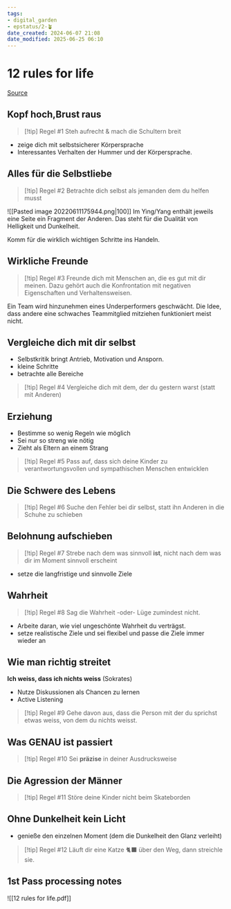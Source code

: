 ```yaml
---
tags: 
- digital_garden
- epstatus/2-🪴
date_created: 2024-06-07 21:08
date_modified: 2025-06-25 06:10
---
```

# 12 rules for life

[Source](https://www.blinkist.com/en/nc/browse/books/12-rules-for-life-de?r=1&st=12+rules)

## Kopf hoch,Brust raus

> [!tip] Regel #1
> Steh aufrecht & mach die Schultern breit

+ zeige dich mit selbstsicherer Körpersprache
+ Interessantes Verhalten der Hummer und der Körpersprache.

## Alles für die Selbstliebe

> [!tip] Regel #2
> Betrachte dich selbst als jemanden dem du helfen musst

![[Pasted image 20220611175944.png|100]]
Im Ying/Yang enthält jeweils eine Seite ein Fragment der Anderen. Das steht für die Dualität von Helligkeit und Dunkelheit.

Komm für die wirklich wichtigen Schritte ins Handeln.

## Wirkliche Freunde

> [!tip] Regel #3
> Freunde dich mit Menschen an, die es gut mit dir meinen.
> Dazu gehört auch die Konfrontation mit negativen Eigenschaften und Verhaltensweisen.

Ein Team wird hinzunehmen eines Underperformers geschwächt. Die Idee, dass andere eine schwaches Teammitglied mitziehen funktioniert meist nicht.

## Vergleiche dich mit dir selbst

+ Selbstkritik bringt Antrieb, Motivation und Ansporn.
+ kleine Schritte
+ betrachte alle Bereiche

> [!tip] Regel #4
> Vergleiche dich mit dem, der du gestern warst (statt mit Anderen)

## Erziehung

+ Bestimme so wenig Regeln wie möglich
+ Sei nur so streng wie nötig
+ Zieht als Eltern an einem Strang

> [!tip] Regel #5
> Pass auf, dass sich deine Kinder zu verantwortungsvollen und sympathischen Menschen entwicklen

## Die Schwere des Lebens

> [!tip] Regel #6
> Suche den Fehler bei dir selbst, statt ihn Anderen in die Schuhe zu schieben

## Belohnung aufschieben

> [!tip] Regel #7
> Strebe nach dem was sinnvoll **ist**, nicht nach dem was dir im Moment sinnvoll erscheint

+ setze die langfristige und sinnvolle Ziele

## Wahrheit

> [!tip] Regel #8
> Sag die Wahrheit -oder- Lüge zumindest nicht.

+ Arbeite daran, wie viel ungeschönte Wahrheit du verträgst.
+ setze realistische Ziele und sei flexibel und passe die Ziele immer wieder an

## Wie man richtig streitet

**Ich weiss, dass ich nichts weiss** (Sokrates)

+ Nutze Diskussionen als Chancen zu lernen
+ Active Listening

> [!tip] Regel #9
> Gehe davon aus, dass die Person mit der du sprichst etwas weiss, von dem du nichts weisst.

## Was GENAU ist passiert

> [!tip] Regel #10
> Sei **präzise** in deiner Ausdrucksweise

## Die Agression der Männer

> [!tip] Regel #11
> Störe deine Kinder nicht beim Skateborden

## Ohne Dunkelheit kein Licht

+ genieße den einzelnen Moment (dem die Dunkelheit den Glanz verleiht)

> [!tip] Regel #12
> Läuft dir eine Katze 🐈‍⬛  über den Weg, dann streichle sie.

## 1st Pass processing notes

![[12 rules for life.pdf]]